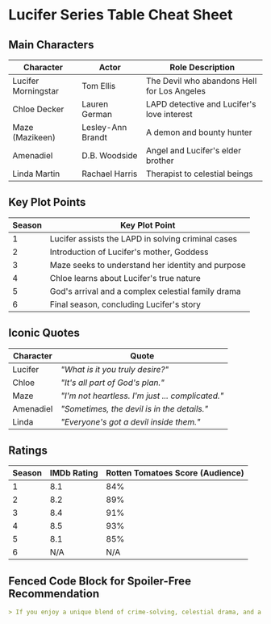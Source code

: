 # Lucifer Series Table Cheat Sheet

## Main Characters

| Character          | Actor               | Role Description                            |
| ------------------ | ------------------- | ------------------------------------------- |
| Lucifer Morningstar | Tom Ellis           | The Devil who abandons Hell for Los Angeles |
| Chloe Decker       | Lauren German       | LAPD detective and Lucifer's love interest  |
| Maze (Mazikeen)    | Lesley-Ann Brandt   | A demon and bounty hunter                    |
| Amenadiel          | D.B. Woodside        | Angel and Lucifer's elder brother           |
| Linda Martin       | Rachael Harris       | Therapist to celestial beings               |

## Key Plot Points

| Season | Key Plot Point                                     |
| ------ | -------------------------------------------------- |
| 1      | Lucifer assists the LAPD in solving criminal cases |
| 2      | Introduction of Lucifer's mother, Goddess          |
| 3      | Maze seeks to understand her identity and purpose  |
| 4      | Chloe learns about Lucifer's true nature           |
| 5      | God's arrival and a complex celestial family drama |
| 6      | Final season, concluding Lucifer's story           |

## Iconic Quotes

| Character | Quote                                                                                   |
| --------- | ---------------------------------------------------------------------------------------- |
| Lucifer   | *"What is it you truly desire?"*                                                      |
| Chloe     | *"It's all part of God's plan."*                                                       |
| Maze      | *"I'm not heartless. I'm just ... complicated."*                                       |
| Amenadiel | *"Sometimes, the devil is in the details."*                                            |
| Linda     | *"Everyone's got a devil inside them."*                                                |

## Ratings

| Season | IMDb Rating | Rotten Tomatoes Score (Audience) |
| ------ | ----------- | -------------------------------- |
| 1      | 8.1         | 84%                              |
| 2      | 8.2         | 89%                              |
| 3      | 8.4         | 91%                              |
| 4      | 8.5         | 93%                              |
| 5      | 8.1         | 85%                              |
| 6      | N/A         | N/A                              |

## Fenced Code Block for Spoiler-Free Recommendation

```markdown
> If you enjoy a unique blend of crime-solving, celestial drama, and a touch of humor, "Lucifer" is a must-watch. Tom Ellis's charismatic performance as Lucifer Morningstar is a highlight, and the evolving celestial mythology keeps the series engaging throughout its run.
